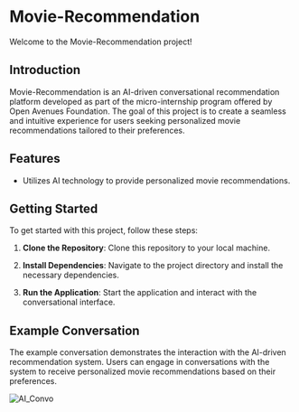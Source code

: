 # Movie-Recommendation

Welcome to the Movie-Recommendation project!

## Introduction

Movie-Recommendation is an AI-driven conversational recommendation platform developed as part of the micro-internship program offered by Open Avenues Foundation. The goal of this project is to create a seamless and intuitive experience for users seeking personalized movie recommendations tailored to their preferences.

## Features

- Utilizes AI technology to provide personalized movie recommendations.

## Getting Started

To get started with this project, follow these steps:

1. **Clone the Repository**: Clone this repository to your local machine.
   
2. **Install Dependencies**: Navigate to the project directory and install the necessary dependencies.

3. **Run the Application**: Start the application and interact with the conversational interface.


## Example Conversation

The example conversation demonstrates the interaction with the AI-driven recommendation system. Users can engage in conversations with the system to receive personalized movie recommendations based on their preferences.

![AI_Convo](https://github.com/DCampos22/Movie-Recommendation/assets/114826798/97bd27b5-4503-4360-803f-a693fabbdd7e)

